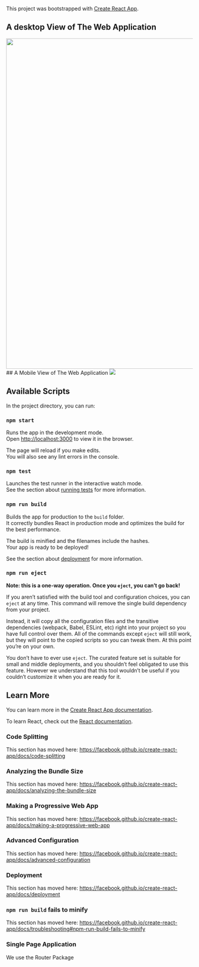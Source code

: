 This project was bootstrapped with [Create React App](https://github.com/facebook/create-react-app).
## A desktop View of The Web Application
<img src="https://m17kfg.dm.files.1drv.com/y4mlkfo5rhXip9qw8TfQjrWmOrc0Lru0hb4zt8w1KHFkScbpeKsJltQo0LcFrcC0umNjhDkThq-QW37XuUxx4JFavPJrcB7xqrNV_tHRVKx0vNRZgvVyV2RPtBNXXNEKvREC6m92uJj27lvhTtam_ksf6OmHUspzxfnQfkjBlSinxEBrJITFodMi7Ce0k4QjQsFgnmImwuwECoYr_jRQy9hSw?width=1675&height=890&cropmode=none" width="1675" height="890" />
## A Mobile View of The Web Application

<img src="https://github.com/reuben21/Burger-Builder-Web-Application-using-React-JS/blob/master/src/components/Assets/Images/MobileView.JPG"/>

## Available Scripts

In the project directory, you can run:

### `npm start`

Runs the app in the development mode.<br />
Open [http://localhost:3000](http://localhost:3000) to view it in the browser.

The page will reload if you make edits.<br />
You will also see any lint errors in the console.

### `npm test`

Launches the test runner in the interactive watch mode.<br />
See the section about [running tests](https://facebook.github.io/create-react-app/docs/running-tests) for more information.

### `npm run build`

Builds the app for production to the `build` folder.<br />
It correctly bundles React in production mode and optimizes the build for the best performance.

The build is minified and the filenames include the hashes.<br />
Your app is ready to be deployed!

See the section about [deployment](https://facebook.github.io/create-react-app/docs/deployment) for more information.

### `npm run eject`

**Note: this is a one-way operation. Once you `eject`, you can’t go back!**

If you aren’t satisfied with the build tool and configuration choices, you can `eject` at any time. This command will remove the single build dependency from your project.

Instead, it will copy all the configuration files and the transitive dependencies (webpack, Babel, ESLint, etc) right into your project so you have full control over them. All of the commands except `eject` will still work, but they will point to the copied scripts so you can tweak them. At this point you’re on your own.

You don’t have to ever use `eject`. The curated feature set is suitable for small and middle deployments, and you shouldn’t feel obligated to use this feature. However we understand that this tool wouldn’t be useful if you couldn’t customize it when you are ready for it.

## Learn More

You can learn more in the [Create React App documentation](https://facebook.github.io/create-react-app/docs/getting-started).

To learn React, check out the [React documentation](https://reactjs.org/).

### Code Splitting

This section has moved here: https://facebook.github.io/create-react-app/docs/code-splitting

### Analyzing the Bundle Size

This section has moved here: https://facebook.github.io/create-react-app/docs/analyzing-the-bundle-size

### Making a Progressive Web App

This section has moved here: https://facebook.github.io/create-react-app/docs/making-a-progressive-web-app

### Advanced Configuration

This section has moved here: https://facebook.github.io/create-react-app/docs/advanced-configuration

### Deployment

This section has moved here: https://facebook.github.io/create-react-app/docs/deployment

### `npm run build` fails to minify

This section has moved here: https://facebook.github.io/create-react-app/docs/troubleshooting#npm-run-build-fails-to-minify


### Single Page Application 
We use the Router Package
